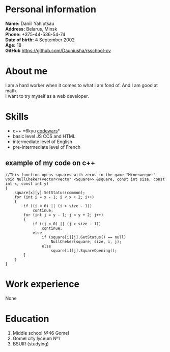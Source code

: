 # Personal information

**Name:** Daniil Yahiptsau\
**Address:** Belarus, Minsk\
**Phone:** +375-44-536-54-74\
**Date of birth:** 4 September 2002\
**Age:** 18\
**GitHub** <https://github.com/Dauniusha/rsschool-cv>

# About me

I am a hard worker when it comes to what I am fond of. And I am good at math.\
I want to try myself as a web developer.

# Skills

- с++ \*6kyu [codewars](https://www.codewars.com/users/Dauniusha)\*
- basic level JS CCS and HTML
- intermediate level of English
- pre-intermediate level of French

## example of my code on c++

```
//This function opens squares with zeros in the game "Minesweeper"
void NullCheker(vector<vector <Square>> &square, const int size, const int x, const int y)
{
	square[x][y].SetStatus(common);
	for (int i = x - 1; i < x + 2; i++)
	{
		if ((i < 0) || (i > size - 1))
			continue;
		for (int j = y - 1; j < y + 2; j++)
		{
			if ((j < 0) || (j > size - 1))
				continue;
			else
				if (square[i][j].GetStatus() == null)
					NullCheker(square, size, i, j);
				else
					square[i][j].SquareOpening();
		}
	}
}
```

# Work experience

None

# Education

1. Middle school №46 Gomel
1. Gomel city lyceum №1
1. BSUIR (studying)
